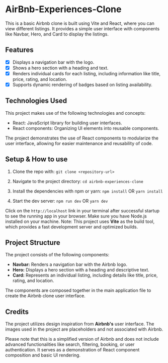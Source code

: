 # AirBnb-Experiences-Clone
This is a basic Airbnb clone is built using Vite and React, where you can view different listings. It provides a simple user interface with components like Navbar, Hero, and Card to display the listings.

## Features
- [X] Displays a navigation bar with the logo.
- [X] Shows a hero section with a heading and text.
- [X] Renders individual cards for each listing, including information like title, price, rating, and location.
- [X] Supports dynamic rendering of badges based on listing availability.

## Technologies Used

This project makes use of the following technologies and concepts:

- React: JavaScript library for building user interfaces.
- React components: Organizing UI elements into reusable components.

The project demonstrates the use of React components to modularize the user interface, allowing for easier maintenance and reusability of code.

## Setup & How to use

1. Clone the repo with:
```git clone <repository-url>```

2. Navigate to the project directory:
```cd airbnb-experiences-clone```

3. Install the dependencies with npm or yarn:
```npm install``` 
OR
```yarn install```

4. Start the dev server:
```npm run dev```
OR
```yarn dev```

Click on the ```http://localhost``` link in your terminal after successful startup to see the running app in your browser.
Make sure you have Node.js installed on your machine.
Note: This project uses **Vite** as the build tool, which provides a fast development server and optimized builds.

## Project Structure

The project consists of the following components:

- **Navbar:** Renders a navigation bar with the Airbnb logo.
- **Hero:** Displays a hero section with a heading and descriptive text.
- **Card:** Represents an individual listing, including details like title, price, rating, and location.

The components are composed together in the main application file to create the Airbnb clone user interface.

## Credits

The project utilizes design inspiration from **Airbnb's** user interface. The images used in the project are placeholders and not associated with Airbnb.

Please note that this is a simplified version of Airbnb and does not include advanced functionalities like search, filtering, booking, or user authentication. It serves as a demonstration of React component composition and basic UI rendering.